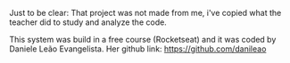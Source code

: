 Just to be clear: That project was not made from me, i've copied what the teacher did to study and analyze the code.

This system was build in a free course (Rocketseat) and it was coded by Daniele Leão Evangelista.
Her github link: https://github.com/danileao
